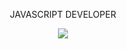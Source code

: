 
<p align = "center">
  JAVASCRIPT DEVELOPER


<p align = "center">
<img src = "https://github-readme-stats.vercel.app/api?username=idiliev18&bg_color=grey&theme=tokyonight&show_icons=true&count_private=true">
</p><!--
[![Spotify](https://idiliev18.vercel.app/api/spotify)](https://open.spotify.com/user/5org9bombjr2qb6199r0e4ipr)



**IDIliev18/IDIliev18** is a ✨ _special_ ✨ repository because its `README.md` (this file) appears on your GitHub profile.

Here are some ideas to get you started:

- 🔭 I’m currently working on ...
- 🌱 I’m currently learning ...
- 👯 I’m looking to collaborate on ...
- 🤔 I’m looking for help with ...
- 💬 Ask me about ...
- 📫 How to reach me: ...
- 😄 Pronouns: ...
- ⚡ Fun fact: ...
-->
